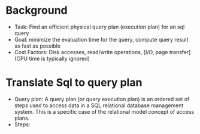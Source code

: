 # Background
+    Task: Find an efficient physical query plan (execution plan) for an sql query
+    Goal: minimize the evaluation time for the query, compute query result as fast as possible
+    Cost Factors: Disk accesses, read/write operations, [I/O, page transfer] (CPU time is typically ignored)

# Translate Sql to query plan
+    Query plan: A query plan (or query execution plan) is an ordered set of steps used to access data in a SQL relational database management system. This is a specific case of the relational model concept of access plans.
+    Steps: 


